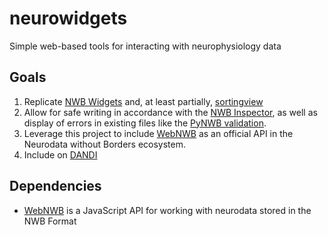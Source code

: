 # neurowidgets
Simple web-based tools for interacting with neurophysiology data

## Goals
1. Replicate [NWB Widgets](https://github.com/NeurodataWithoutBorders/nwb-jupyter-widgets) and, at least partially, [sortingview](https://github.com/magland/sortingview)
2. Allow for safe writing in accordance with the [NWB Inspector](https://github.com/NeurodataWithoutBorders/nwbinspector), as well as display of errors in existing files like the [PyNWB validation](https://github.com/NeurodataWithoutBorders/pynwb/blob/dev/src/pynwb/validate.py).
3. Leverage this project to include [WebNWB](https://github.com/brainsatplay/webnwb) as an official API in the Neurodata without Borders ecosystem.
4. Include on [DANDI](https://gui.dandiarchive.org/#/)

## Dependencies
- [WebNWB](https://github.com/brainsatplay/webnwb) is a JavaScript API for working with neurodata stored in the NWB Format